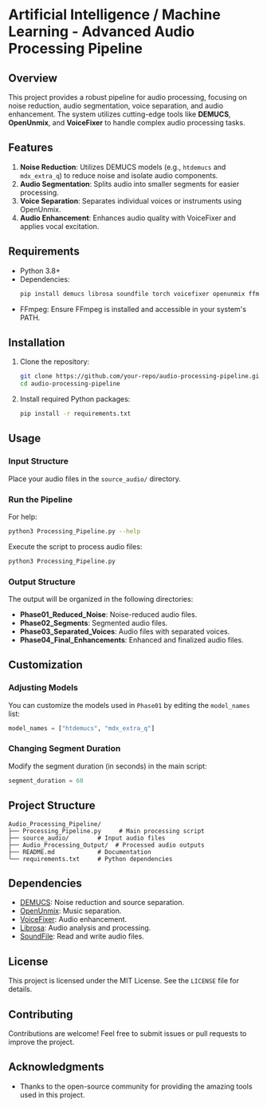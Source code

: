 # Artificial Intelligence / Machine Learning - Advanced Audio Processing Pipeline

## Overview

This project provides a robust pipeline for audio processing, focusing on noise reduction, audio segmentation, voice separation, and audio enhancement. The system utilizes cutting-edge tools like **DEMUCS**, **OpenUnmix**, and **VoiceFixer** to handle complex audio processing tasks.

## Features

1. **Noise Reduction**: Utilizes DEMUCS models (e.g., `htdemucs` and `mdx_extra_q`) to reduce noise and isolate audio components.
2. **Audio Segmentation**: Splits audio into smaller segments for easier processing.
3. **Voice Separation**: Separates individual voices or instruments using OpenUnmix.
4. **Audio Enhancement**: Enhances audio quality with VoiceFixer and applies vocal excitation.

## Requirements

- Python 3.8+
- Dependencies:
  ```bash
  pip install demucs librosa soundfile torch voicefixer openunmix ffmpeg-python
  ```
- FFmpeg: Ensure FFmpeg is installed and accessible in your system's PATH.

## Installation

1. Clone the repository:
   ```bash
   git clone https://github.com/your-repo/audio-processing-pipeline.git
   cd audio-processing-pipeline
   ```
2. Install required Python packages:
   ```bash
   pip install -r requirements.txt
   ```

## Usage

### Input Structure

Place your audio files in the `source_audio/` directory.

### Run the Pipeline

For help:

```bash
python3 Processing_Pipeline.py --help
```

Execute the script to process audio files:

```bash
python3 Processing_Pipeline.py
```

### Output Structure

The output will be organized in the following directories:

- **Phase01\_Reduced\_Noise**: Noise-reduced audio files.
- **Phase02\_Segments**: Segmented audio files.
- **Phase03\_Separated\_Voices**: Audio files with separated voices.
- **Phase04\_Final\_Enhancements**: Enhanced and finalized audio files.

## Customization

### Adjusting Models

You can customize the models used in `Phase01` by editing the `model_names` list:

```python
model_names = ["htdemucs", "mdx_extra_q"]
```

### Changing Segment Duration

Modify the segment duration (in seconds) in the main script:

```python
segment_duration = 60
```

## Project Structure

```
Audio_Processing_Pipeline/
├── Processing_Pipeline.py     # Main processing script
├── source_audio/        # Input audio files
├── Audio_Processing_Output/  # Processed audio outputs
├── README.md            # Documentation
└── requirements.txt     # Python dependencies
```

## Dependencies

- [DEMUCS](https://github.com/facebookresearch/demucs): Noise reduction and source separation.
- [OpenUnmix](https://github.com/sigsep/open-unmix-pytorch): Music separation.
- [VoiceFixer](https://github.com/haoheliu/voicefixer): Audio enhancement.
- [Librosa](https://librosa.org/): Audio analysis and processing.
- [SoundFile](https://pysoundfile.readthedocs.io/): Read and write audio files.

## License

This project is licensed under the MIT License. See the `LICENSE` file for details.

## Contributing

Contributions are welcome! Feel free to submit issues or pull requests to improve the project.

## Acknowledgments

- Thanks to the open-source community for providing the amazing tools used in this project.

